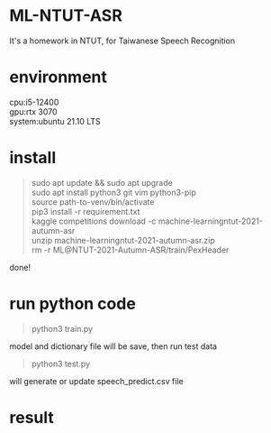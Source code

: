 # ML-NTUT-ASR
It's a homework in NTUT, for Taiwanese Speech Recognition
# environment
cpu:i5-12400<br>
gpu:rtx 3070<br>
system:ubuntu 21.10 LTS<br>
# install
>sudo apt update && sudo apt upgrade<br>
>sudo apt install python3 git vim python3-pip<br>
>source path-to-venv/bin/activate<br>
>pip3 install -r requirement.txt<br>
>kaggle competitions download -c machine-learningntut-2021-autumn-asr<br>
>unzip machine-learningntut-2021-autumn-asr.zip<br>
>rm -r ML@NTUT-2021-Autumn-ASR/train/PexHeader<br>

done!<br>
# run python code
>python3 train.py<br>

model and dictionary file will be save, then run test data<br>
>python3 test.py<br>

will generate or update speech_predict.csv file<br>
# result
